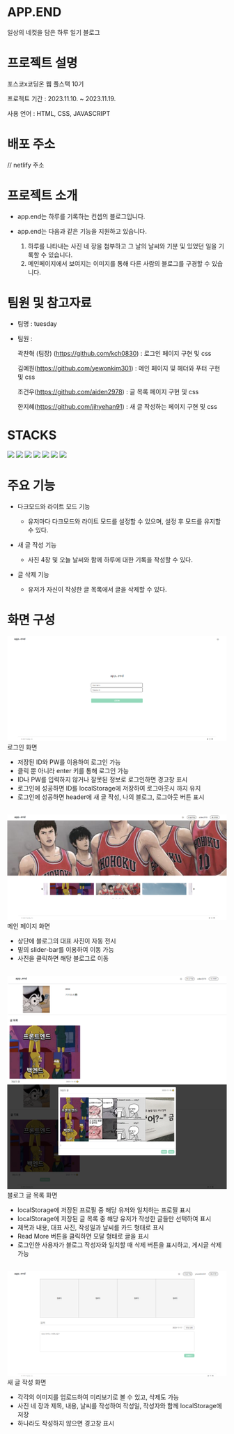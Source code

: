 # APP.END

일상의 네컷을 담은 하루 일기 블로그


# 프로젝트 설명


포스코x코딩온 웹 풀스택 10기

프로젝트 기간 : 2023.11.10. ~ 2023.11.19.

사용 언어 : HTML, CSS, JAVASCRIPT

# 배포 주소

// netlify 주소

# 프로젝트 소개

- app.end는 하루를 기록하는 컨셉의 블로그입니다.

- app.end는 다음과 같은 기능을 지원하고 있습니다.
  1. 하루를 나타내는 사진 네 장을 첨부하고 그 날의 날씨와 기분 및 있었던 일을 기록할 수 있습니다.
  2. 메인페이지에서 보여지는 이미지를 통해 다른 사람의 블로그를 구경할 수 있습니다.

# 팀원 및 참고자료


- 팀명 : tuesday
- 팀원 :
  
  곽찬혁 (팀장) (https://github.com/kch0830) : 로그인 페이지 구현 및 css
  
  김예원(https://github.com/yewonkim301) : 메인 페이지 및 헤더와 푸터 구현 및 css
  
  조건우(https://github.com/aiden2978) : 글 목록 페이지 구현 및 css
  
  한지혜(https://github.com/jihyehan91) : 새 글 작성하는 페이지 구현 및 css

# STACKS

<img src="https://img.shields.io/badge/html5-E34F26?style=for-the-badge&logo=html5&logoColor=white"> <img src="https://img.shields.io/badge/css-1572B6?style=for-the-badge&logo=css3&logoColor=white"> <img src="https://img.shields.io/badge/javascript-F7DF1E?style=for-the-badge&logo=javascript&logoColor=black"> <img src="https://img.shields.io/badge/jquery-0769AD?style=for-the-badge&logo=jquery&logoColor=white"> <img src="https://img.shields.io/badge/bootstrap-7952B3?style=for-the-badge&logo=bootstrap&logoColor=white"> <img src="https://img.shields.io/badge/github-181717?style=for-the-badge&logo=github&logoColor=white"> <img src="https://img.shields.io/badge/git-F05032?style=for-the-badge&logo=git&logoColor=white">

# 주요 기능

- 다크모드와 라이트 모드 기능

  - 유저마다 다크모드와 라이트 모드를 설정할 수 있으며, 설정 후 모드를 유지할 수 있다.

- 새 글 작성 기능

  - 사진 4장 및 오늘 날씨와 함께 하루에 대한 기록을 작성할 수 있다.

- 글 삭제 기능

  - 유저가 자신이 작성한 글 목록에서 글을 삭제할 수 있다.

# 화면 구성

<img src = "./public/login.png">
로그인 화면

- 저장된 ID와 PW를 이용하여 로그인 가능
- 클릭 뿐 아니라 enter 키를 통해 로그인 가능
- ID나 PW를 입력하지 않거나 잘못된 정보로 로그인하면 경고창 표시
- 로그인에 성공하면 ID를 localStorage에 저장하여 로그아웃시 까지 유지
- 로그인에 성공하면 header에 새 글 작성, 나의 블로그, 로그아웃 버튼 표시

<br>

<img src = "public/mainPage.png">
메인 페이지 화면

- 상단에 블로그의 대표 사진이 자동 전시
- 밑의 slider-bar를 이용하여 이동 가능
- 사진을 클릭하면 해당 블로그로 이동

<br>

<img src = "public/articles.png">
<img src = "public/modal.png">
블로그 글 목록 화면

- localStorage에 저장된 프로필 중 해당 유저와 일치하는 프로필 표시
- localStorage에 저장된 글 목록 중 해당 유저가 작성한 글들만 선택하여 표시
- 제목과 내용, 대표 사진, 작성일과 날씨를 카드 형태로 표시
- Read More 버튼을 클릭하면 모달 형태로 글을 표시
- 로그인한 사용자가 블로그 작성자와 일치할 때 삭제 버튼을 표시하고, 게시글 삭제 가능

<br>

<img src = "public/diary.png">
새 글 작성 화면

- 각각의 이미지를 업로드하여 미리보기로 볼 수 있고, 삭제도 가능
- 사진 네 장과 제목, 내용, 날씨를 작성하여 작성일, 작성자와 함께 localStorage에 저장
- 하나라도 작성하지 않으면 경고창 표시



<!-- 
# 구현 (방법)

### localStorage에 저장한 values

###### profileElement

    title: 블로그 제목

    content: 프로필 내용

    user: 사용자 (== userName일 때 show)

    src: 이미지 주소

###### articleElement

    title: 제목

    content: 내용

    author: 작성자 (== userName일 때 show)

    src1~4: 이미지 주소

    num: 일련번호 (Date.now()를 통해 고유한 번호 생성)

    day: 작성일자

    weather: 날씨

###### etc

    userName: 보고자 하는 블로그의 작성자

    loggedinUser: 현재 로그인한 사용자

    loginSuccess: 로그인 유무

    darkMode: 다크모드

### articles.html

mainPage에서 클릭한 사용자의 블로그를 보여주는 페이지입니다. mainPage에서 클릭한 블로그의 주인을 localStorage의 userName 키 값으로 보내고, 페이지를 로드할 때 해당 userName과 일치하는 프로필과 글 내용들을 모두 가져옵니다. 이 때 localStorage에 값들은 배열 형식으로 저장하기 때문에, JSON.stringify()와 JSON.parse() 메소드를 통해 자료형을 변환하여 사용하였습니다.

블로그의 글들은 bootstrap의 card 요소를 사용하였습니다. 게시글의 제목, 작성일, 날씨와 대표 사진 한 장의 src를 localStorage에서 받아와 표시하였습니다. 화면의 너비에 따라 mediaQuery를 이용하여 한 줄에 뜨는 게시글의 개수를 반응형으로 제어하였습니다.

글의 내용은 bootstrap의 modal 요소를 사용하여 표시하였습니다. 게시글의 제목, 내용, 작성일, 날씨, 그리고 사진 4장의 src를 localStorage에서 불러와 표시하였습니다. 화면의 너비에 따라 modal의 max-width가 달라지도록 하였으며, 또한 flex-wrap 속성을 이용하여 사진 네 장의 배치 방식을 제어하였습니다.

# mainPage.html

mainPage에서 다른 유저들의 블로그들을 보여주는 슬라이더를 통해 다른 유저들의 블로그로 방문을 할 수 있습니다.

# header.html

유저의 선호에 따라 다크모드와 라이트 모드를 선택하여 웹을 이용할 수 있습니다. 로컬스토리지에 다크모드 상태의 유무를 저장해 새로고침 후에도 유저의 설정을 계속 유지할 수 있도록 하였습니다. 유저의 디바이스 화면의 크기에 따라 반응형이 적용될 수 있도록 하였고, 모바일 화면에서는 헤더의 버튼들이 드롭다운 형태로 표시될 수 있도록 하였습니다.

### login.html

각 조원의 아이디 4개를 입력받아 로그인 가능한 페이지 제작하였습니다.
performLogin() 함수를 선언하여, 각각의 입력받은 값이 전역 변수 const VALID_LOGIN_IDS, const LOGIN_PW 값과 일치하였을 때, location.href를 이용해 페이지 메인 페이지로 이동 하도록 제작하였습니다.
또한,  localStorage를 사용하여, 브라우저에 key-value 값을 storage에 저장하고, 이를 이용하여 로그인 후에도 데이터가 유지되며, 각 LOGIN_IDS의 블로그의 주인 페이지로 이동 가능합니다.

추가로 LOGIN_IDS 혹은 LOGIN_PW 값과 일치하지 않는 값을 입력받았을 때, wrongAlert(), noInputAlert() 함수를 제작하여, alert 메세지를 띄울 수 있도록 제작하였습니다.

addEventListener를 이용해 enter 키를 활용한 이벤트를 제작하여, 로그인 버튼 클릭 뿐 아니라, key-code 13인 enter 키가 누름이 해제될 때 로그인 버튼이 실행 되도록 제작하였습니다.
-->
